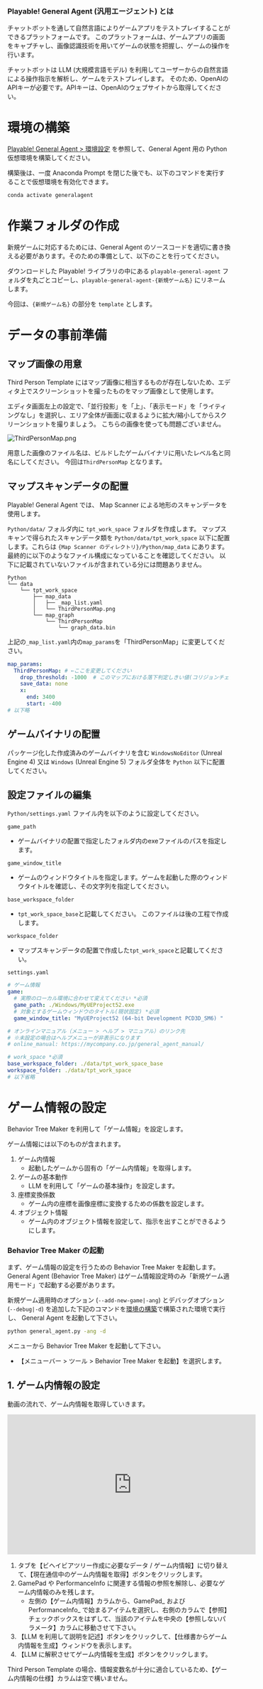 ### Playable! General Agent (汎用エージェント) とは
チャットボットを通して自然言語によりゲームアプリをテストプレイすることができるプラットフォームです。
このプラットフォームは、ゲームアプリの画面をキャプチャし、画像認識技術を用いてゲームの状態を把握し、ゲームの操作を行います。

チャットボットは LLM (大規模言語モデル) を利用してユーザーからの自然言語による操作指示を解析し、ゲームをテストプレイします。
そのため、OpenAIのAPIキーが必要です。APIキーは、OpenAIのウェブサイトから取得してください。


# 環境の構築 

[Playable! General Agent > 環境設定](https://docs.playable.qa/general-agent/#%E7%92%B0%E5%A2%83%E8%A8%AD%E5%AE%) を参照して、General Agent 用の Python 仮想環境を構築してください。

構築後は、一度 Anaconda Prompt を閉じた後でも、以下のコマンドを実行することで仮想環境を有効化できます。
```bash
conda activate generalagent
```

# 作業フォルダの作成

新規ゲームに対応するためには、General Agent のソースコードを適切に書き換える必要があります。そのための準備として、以下のことを行ってください。

ダウンロードした Playable! ライブラリの中にある `playable-general-agent` フォルダを丸ごとコピーし、`playable-general-agent-{新規ゲーム名}` にリネームします。

今回は、`{新規ゲーム名}` の部分を `template` とします。

# データの事前準備

## マップ画像の用意

Third Person Template にはマップ画像に相当するものが存在しないため、エディタ上でスクリーンショットを撮ったものをマップ画像として使用します。

エディタ画面左上の設定で、「並行投影」を「上」、「表示モード」を「ライティングなし」を選択し、エリア全体が画面に収まるように拡大/縮小してからスクリーンショットを撮りましょう。
こちらの画像を使っても問題ございません。

![ThirdPersonMap.png](.images/ThirdPersonMap.png)

用意した画像のファイル名は、ビルドしたゲームバイナリに用いたレベル名と同名にしてください。
今回は`ThirdPersonMap` となります。

## マップスキャンデータの配置

Playable! General Agent では、 Map Scanner による地形のスキャンデータを使用します。

`Python/data/` フォルダ内に `tpt_work_space` フォルダを作成します。
マップスキャンで得られたスキャンデータ類を `Python/data/tpt_work_space` 以下に配置します。これらは `{Map Scanner のディレクトリ}/Python/map_data` にあります。 最終的に以下のようなファイル構成になっていることを確認してください。 以下に記載されていないファイルが含まれている分には問題ありません。

```plaintext
Python
└── data
    └── tpt_work_space
        ├── map_data
        │   ├── _map_list.yaml
        │   └── ThirdPersonMap.png
        └── map_graph
            └── ThirdPersonMap
                └── graph_data.bin
```
上記の`_map_list.yaml`内の`map_params`を「ThirdPersonMap」に変更してください。

```yaml
map_params:
  ThirdPersonMap: # ←ここを変更してください
    drop_threshold: -1000  # このマップにおける落下判定しきい値(コリジョンチェックで使用)
    save_data: none
    x:
      end: 3400
      start: -400
# 以下略
```

## ゲームバイナリの配置

パッケージ化した作成済みのゲームバイナリを含む `WindowsNoEditor` (Unreal Engine 4) 又は `Windows` (Unreal Engine 5) フォルダ全体を `Python` 以下に配置してください。

## 設定ファイルの編集

`Python/settings.yaml` ファイル内を以下のように設定してください。

`game_path`
- ゲームバイナリの配置で指定したフォルダ内のexeファイルのパスを指定します。

`game_window_title`
- ゲームのウィンドウタイトルを指定します。ゲームを起動した際のウィンドウタイトルを確認し、その文字列を指定してください。

`base_workspace_folder` 
- `tpt_work_space_base`と記載してください。
このファイルは後の工程で作成します。

`workspace_folder`
- マップスキャンデータの配置で作成した`tpt_work_space`と記載してください。

`settings.yaml`
```yaml
# ゲーム情報
game:
  # 実際のローカル環境に合わせて変えてください *必須
  game_path: ./Windows/MyUEProject52.exe
  # 対象とするゲームウィンドウのタイトル(現状固定) *必須
  game_window_title: "MyUEProject52 (64-bit Development PCD3D_SM6) "

# オンラインマニュアル（メニュー > ヘルプ > マニュアル）のリンク先
# ※未設定の場合はヘルプメニューが非表示になります
# online_manual: https://mycompany.co.jp/general_agent_manual/

# work_space *必須
base_workspace_folder: ./data/tpt_work_space_base
workspace_folder: ./data/tpt_work_space
# 以下省略
```

# ゲーム情報の設定

Behavior Tree Maker を利用して「ゲーム情報」を設定します。

ゲーム情報には以下のものが含まれます。

1. ゲーム内情報
   - 起動したゲームから固有の「ゲーム内情報」を取得します。
2. ゲームの基本動作
   - LLM を利用して「ゲームの基本操作」を設定します。
3. 座標変換係数
    - ゲーム内の座標を画像座標に変換するための係数を設定します。
4. オブジェクト情報
    - ゲーム内のオブジェクト情報を設定して、指示を出すことができるようにします。

### Behavior Tree Maker の起動

まず、ゲーム情報の設定を行うための Behavior Tree Maker を起動します。
General Agent (Behavior Tree Maker) はゲーム情報設定時のみ「新規ゲーム適用モード」で起動する必要があります。

新規ゲーム適用時のオプション (`--add-new-game|-ang`) とデバッグオプション (`--debug|-d`) を追加した下記のコマンドを[環境の構築](#環境の構築)で構築された環境で実行し、 General Agent を起動して下さい。
```bash
python general_agent.py -ang -d
```
メニューから Behavior Tree Maker を起動して下さい。
- 【メニューバー > ツール > Behavior Tree Maker を起動】を選択します。

## 1. ゲーム内情報の設定

動画の流れで、ゲーム内情報を取得していきます。

<iframe width="560" height="315" src="https://www.youtube.com/embed/IXh8ewQe6yw" frameborder="0" allow="accelerometer; autoplay; clipboard-write; encrypted-media; gyroscope; picture-in-picture" allowfullscreen></iframe>


1. タブを【ビヘイビアツリー作成に必要なデータ / ゲーム内情報】に切り替えて、【現在通信中のゲーム内情報を取得】ボタンをクリックします。
2. GamePad や PerformanceInfo に関連する情報の参照を解除し、必要なゲーム内情報のみを残します。 
   - 左側の【ゲーム内情報】カラムから、GamePad_ および PerformanceInfo_ で始まるアイテムを選択し、右側のカラムで【参照】チェックボックスをはずして、当該のアイテムを中央の【参照しないパラメータ】カラムに移動させて下さい。
3. 【LLM を利用して説明を記述】ボタンをクリックして、【仕様書からゲーム内情報を生成】ウィンドウを表示します。
4. 【LLM に解釈させてゲーム内情報を生成】ボタンをクリックします。

Third Person Template の場合、情報変数名が十分に適合しているため、【ゲーム内情報の仕様】カラムは空で構いません。

